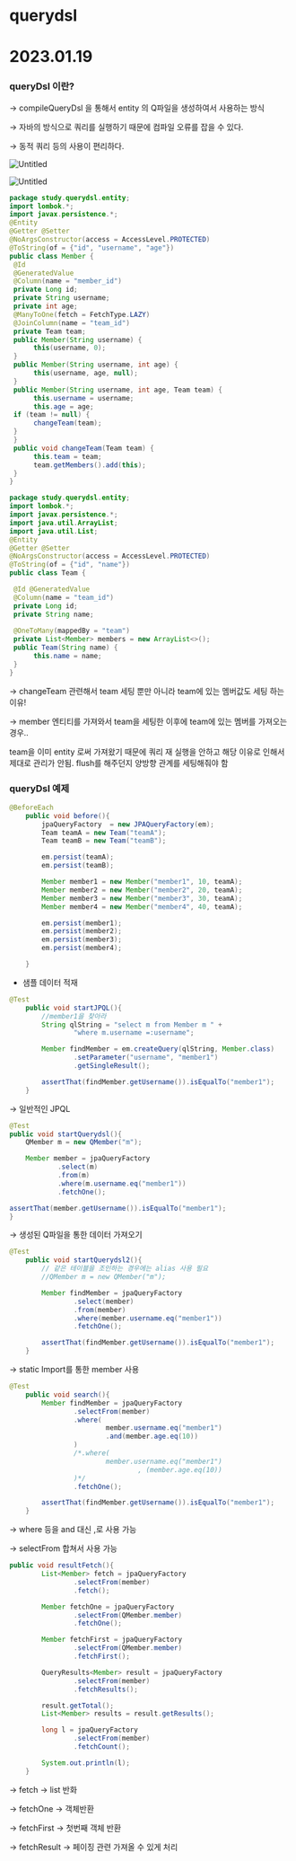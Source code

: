 # querydsl

# 2023.01.19

### queryDsl 이란?

→ compileQueryDsl 을 통해서 entity 의 Q파일을 생성하여서 사용하는 방식

→ 자바의 방식으로 쿼리를 실행하기 때문에 컴파일 오류를 잡을 수 있다.

→ 동적 쿼리 등의 사용이 편리하다.

![Untitled](https://s3-us-west-2.amazonaws.com/secure.notion-static.com/86529641-8472-4bac-95fc-296fe6a730e5/Untitled.png)

![Untitled](https://s3-us-west-2.amazonaws.com/secure.notion-static.com/50a66586-a423-4c93-a900-fb8208e57875/Untitled.png)

```java
package study.querydsl.entity;
import lombok.*;
import javax.persistence.*;
@Entity
@Getter @Setter
@NoArgsConstructor(access = AccessLevel.PROTECTED)
@ToString(of = {"id", "username", "age"})
public class Member {
 @Id
 @GeneratedValue
 @Column(name = "member_id")
 private Long id;
 private String username;
 private int age;
 @ManyToOne(fetch = FetchType.LAZY)
 @JoinColumn(name = "team_id")
 private Team team;
 public Member(String username) {
      this(username, 0);
 }
 public Member(String username, int age) {
      this(username, age, null);
 }
 public Member(String username, int age, Team team) {
      this.username = username;
      this.age = age;
 if (team != null) {
      changeTeam(team);
 }
 }
 public void changeTeam(Team team) {
      this.team = team;
      team.getMembers().add(this);
 }
}
```

```java
package study.querydsl.entity;
import lombok.*;
import javax.persistence.*;
import java.util.ArrayList;
import java.util.List;
@Entity
@Getter @Setter
@NoArgsConstructor(access = AccessLevel.PROTECTED)
@ToString(of = {"id", "name"})
public class Team {

 @Id @GeneratedValue
 @Column(name = "team_id")
 private Long id;
 private String name;
 
 @OneToMany(mappedBy = "team")
 private List<Member> members = new ArrayList<>();
 public Team(String name) {
      this.name = name;
 }
}
```

→ changeTeam 관련해서 team 세팅 뿐만 아니라 team에 있는 멤버값도 세팅 하는 이유!

→ member 엔티티를 가져와서 team을 세팅한 이후에 team에 있는 멤버를 가져오는 경우..

team을 이미 entity 로써 가져왔기 때문에 쿼리 재 실행을 안하고 해당 이유로 인해서 제대로 관리가 안됨.  flush를 해주던지 양방향 관계를 세팅해줘야 함

### queryDsl 예제

```java
@BeforeEach
    public void before(){
        jpaQueryFactory  = new JPAQueryFactory(em);
        Team teamA = new Team("teamA");
        Team teamB = new Team("teamB");

        em.persist(teamA);
        em.persist(teamB);

        Member member1 = new Member("member1", 10, teamA);
        Member member2 = new Member("member2", 20, teamA);
        Member member3 = new Member("member3", 30, teamA);
        Member member4 = new Member("member4", 40, teamA);

        em.persist(member1);
        em.persist(member2);
        em.persist(member3);
        em.persist(member4);

    }
```

- 샘플 데이터 적재

```java
@Test
    public void startJPQL(){
        //member1을 찾아라
        String qlString = "select m from Member m " +
                "where m.username =:username";

        Member findMember = em.createQuery(qlString, Member.class)
                .setParameter("username", "member1")
                .getSingleResult();

        assertThat(findMember.getUsername()).isEqualTo("member1");
    }
```

→ 일반적인 JPQL

```java
@Test
public void startQuerydsl(){
    QMember m = new QMember("m");

    Member member = jpaQueryFactory
            .select(m)
            .from(m)
            .where(m.username.eq("member1"))
            .fetchOne();

assertThat(member.getUsername()).isEqualTo("member1");
}
```

→ 생성된 Q파일을 통한 데이터 가져오기

```java
@Test
    public void startQuerydsl2(){
        // 같은 테이블을 조인하는 경우에는 alias 사용 필요
        //QMember m = new QMember("m");

        Member findMember = jpaQueryFactory
                .select(member)
                .from(member)
                .where(member.username.eq("member1"))
                .fetchOne();

        assertThat(findMember.getUsername()).isEqualTo("member1");
    }
```

→ static Import를 통한 member 사용

```java
@Test
    public void search(){
        Member findMember = jpaQueryFactory
                .selectFrom(member)
                .where(
                        member.username.eq("member1")
                        .and(member.age.eq(10))
                )
                /*.where(
                        member.username.eq("member1")
                                , (member.age.eq(10))
                )*/
                .fetchOne();

        assertThat(findMember.getUsername()).isEqualTo("member1");
    }
```

→ where 등을 and 대신 ,로 사용 가능

→ selectFrom 합쳐서 사용 가능

```java
public void resultFetch(){
        List<Member> fetch = jpaQueryFactory
                .selectFrom(member)
                .fetch();

        Member fetchOne = jpaQueryFactory
                .selectFrom(QMember.member)
                .fetchOne();

        Member fetchFirst = jpaQueryFactory
                .selectFrom(QMember.member)
                .fetchFirst();

        QueryResults<Member> result = jpaQueryFactory
                .selectFrom(member)
                .fetchResults();

        result.getTotal();
        List<Member> results = result.getResults();

        long l = jpaQueryFactory
                .selectFrom(member)
                .fetchCount();

        System.out.println(l);
    }
```

→ fetch → list 반화

→ fetchOne → 객체반환

→ fetchFirst → 첫번째 객체 반환

→ fetchResult → 페이징 관련 가져올 수 있게 처리
